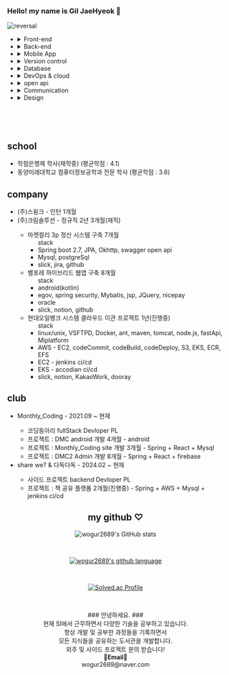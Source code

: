 ### Hello! my name is Gil JaeHyeok 👋

![reversal](https://capsule-render.vercel.app/api?type=rect&color=gradient&text=%20%20hyeokhyeokjae%20%20&fontAlign=30&fontSize=30&textBg=true&desc=devloper&descAlign=60&descAlignY=50)

<ul>
  <li>
    <details>
    <summary>Front-end</summary>
    <ul>
      <li>HTML</li>
      <li>CSS</li>
      <li>JavaScript</li>
      <li>React</li>
      <li>Vue</li>
    </ul>
    </details>
  </li>
  <li>
  <details>
 <summary>Back-end</summary>
  <ul>
    <li>PHP</li>
    <li>jsp</li>
    <li>python(crawling)</li>
    <li>java Spring</li>
    <li>kotlin Spring</li>
    <li>NodeJS</li>
  </ul>
  </details>
  </li>
  <li>
  <details>
  <summary>Mobile App</summary>
  <ul>
    <li>Android
    <ul>
      <li>java</li>
      <li>kotlin</li>
    </ul>
    </li>
  </ul>
  </details>
  </li>
  <li>
  <details>
<summary>Version control</summary>
  <ul>
    <li>Git</li>
  </ul>
  </details>
  </li>
  <li>
 <details>
 <summary>Database</summary>
  <ul>
  <li>MySQL</li>
  <li>PostgreSQL</li>
  <li>SQLite</li>
  <li>Oracle</li>
  <li>Firebase</li>
  <li>Redis</li>
  </ul>
  </details>
  </li>
  <li>
 <details>
 <summary>DevOps & cloud</summary>
  <ul>
    <li>github pages</li>
    <li>netlify</li>
    <li>jenkins</li>
    <li>AWS</li>
    <li>docker</li>
    <li>accodian</li>
  </ul>
  </details>
  </li>
    <li>
 <details>
 <summary>open api</summary>
  <ul>
    <li>www.data.go.kr(공공데이터 - 미세먼지 api 사용)</li>
    <li>developers.naver.com(네이버 - 네이버지도 api 사용)</li>
    <li>cloud.google.com(구글 - 구글로그인 사용)</li>
  </ul>
  </details>
  </li>
  <li>
 <details>
 <summary>Communication</summary>
  <ul>
    <li>slack</li>
    <li>jira</li>
    <li>notion</li>
    <li>dooray</li>
    <li>trello</li>
  </ul>
  </details>
  </li>
  <li>
 <details>
 <summary>Design</summary>
  <ul>
    <li>figma</li>
    <li>zeplin</li>
    <li>photoshop</li>
  </ul>
  </details>
  </li>
</ul>

<br>

&nbsp;

<h2>school</h2>
<ul>
  <li>학점은행제 학사(재학중) (평균학점 : 4.1)</li>
  <li>동양미래대학교 컴퓨터정보공학과 전문 학사 (평균학점 : 3.6)</li>
</ul>
<h2>company</h2>
<ul>
  <li>(주)스윙크 - 인턴 1개월</li>
  <li>(주)크림솔루션 - 정규직 2년 3개월(재직)</li>
  <ul>
      <li>마켓컬리 3p 정산 시스템 구축 7개월
        <ul>stack
          <li>Spring boot 2.7, JPA, Okhttp, swagger open api </li>
          <li>Mysql, postgreSql</li>
          <li>slick, jira, github</li>
        </ul>
      </li>
      <li>벨포레 하이브리드 웹앱 구축 8개월
        <ul>stack
          <li>android(kotlin)</li>
          <li>egov, spring security, Mybatis, jsp, JQuery, nicepay</li>
          <li>oracle</li>
          <li>slick, notion, github</li>
        </ul>
      </li>
      <li>현대오일뱅크 시스템 클라우드 이관 프로젝트 1년(진행중)
        <ul>stack
          <li>linux/unix, VSFTPD, Docker, ant, maven, tomcat, node.js, fastApi, Miplatform</li>
          <li>AWS - EC2, codeCommit, codeBuild, codeDeploy, S3, EKS, ECR, EFS</li>
          <li>EC2 - jenkins ci/cd</li>
          <li>EKS - accodian ci/cd</li>
          <li>slick, notion, KakaoWork, dooray</li>
        </ul>
      </li>
  </ul>
</ul>
<h2>club</h2>
<ul>
  <li>Monthly_Coding - 2021.09 ~ 현재</li>
  <ul>
      <li>코딩동아리 fullStack Devloper PL</li>
      <li>프로젝트 : DMC android 개발 4개월 - android</li>
      <li>프로젝트 : Monthly_Coding site 개발 3개월 - Spring + React + Mysql</li>
      <li>프로젝트 : DMC2 Admin 개발 8개월 - Spring + React + firebase</li>
  </ul>
  <li>share we? & 다독다독 - 2024.02 ~ 현재</li>
  <ul>
      <li>사이드 프로젝트 backend Devloper PL</li>
      <li>프로젝트 : 책 공유 플랫폼 2개월(진행중) - Spring + AWS + Mysql + jenkins ci/cd</li>
  </ul>
</ul>
  
<div align = center>

<h2>my github ♡</h2>

![wogur2689's GitHub stats](https://github-readme-stats.vercel.app/api?username=wogur2689&show_icons=true&theme=tokyonight)

<br>

[![wogur2689's github language](https://github-readme-stats.vercel.app/api/top-langs/?username=wogur2689&show_icons=true&hide_border=true&title_color=004386&icon_color=004386&layout=compact)](https://github.com/wogur2689)

<br>

[![Solved.ac Profile](http://mazassumnida.wtf/api/v2/generate_badge?boj=wogur2689)](https://solved.ac/wogur2689/)

</div>

&nbsp;
&nbsp;

<p align="center">
### 안녕하세요. ###<br>
현재 SI에서 근무하면서 다양한 기술을 공부하고 있습니다.<br>
항상 개발 및 공부한 과정들을 기록하면서<br>
모든 지식들을 공유하는 도서관을 개발합니다.<br>
외주 및 사이드 프로젝트 문의 받습니다!<br>
<Strong>📧Email📧</Strong><br>wogur2689@naver.com<br>
</p>
